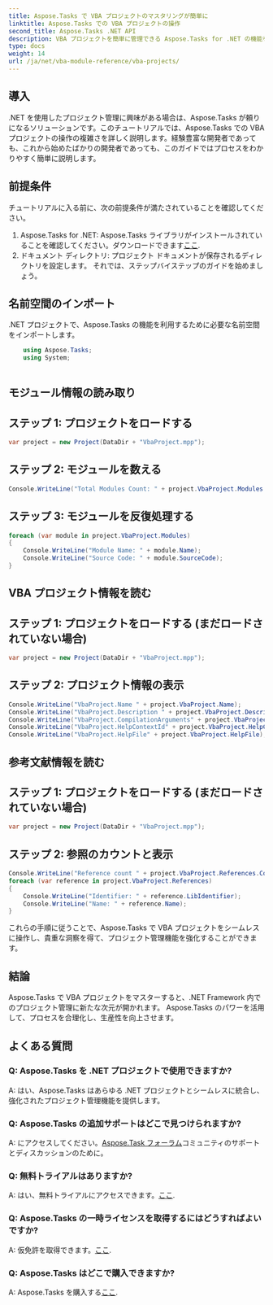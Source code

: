 ```yaml
---
title: Aspose.Tasks で VBA プロジェクトのマスタリングが簡単に
linktitle: Aspose.Tasks での VBA プロジェクトの操作
second_title: Aspose.Tasks .NET API
description: VBA プロジェクトを簡単に管理できる Aspose.Tasks for .NET の機能を試してください。このステップバイステップのガイドを使用して、プロジェクト管理機能を強化します。
type: docs
weight: 14
url: /ja/net/vba-module-reference/vba-projects/
---
```

## 導入
.NET を使用したプロジェクト管理に興味がある場合は、Aspose.Tasks が頼りになるソリューションです。このチュートリアルでは、Aspose.Tasks での VBA プロジェクトの操作の複雑さを詳しく説明します。経験豊富な開発者であっても、これから始めたばかりの開発者であっても、このガイドではプロセスをわかりやすく簡単に説明します。
## 前提条件
チュートリアルに入る前に、次の前提条件が満たされていることを確認してください。
1.  Aspose.Tasks for .NET: Aspose.Tasks ライブラリがインストールされていることを確認してください。ダウンロードできます[ここ](https://releases.aspose.com/tasks/net/).
2. ドキュメント ディレクトリ: プロジェクト ドキュメントが保存されるディレクトリを設定します。
それでは、ステップバイステップのガイドを始めましょう。
## 名前空間のインポート
.NET プロジェクトで、Aspose.Tasks の機能を利用するために必要な名前空間をインポートします。
```csharp
    using Aspose.Tasks;
    using System;
    
```
## モジュール情報の読み取り
## ステップ 1: プロジェクトをロードする
```csharp
var project = new Project(DataDir + "VbaProject.mpp");
```
## ステップ 2: モジュールを数える
```csharp
Console.WriteLine("Total Modules Count: " + project.VbaProject.Modules.Count);
```
## ステップ 3: モジュールを反復処理する
```csharp
foreach (var module in project.VbaProject.Modules)
{
    Console.WriteLine("Module Name: " + module.Name);
    Console.WriteLine("Source Code: " + module.SourceCode);
}
```
## VBA プロジェクト情報を読む
## ステップ 1: プロジェクトをロードする (まだロードされていない場合)
```csharp
var project = new Project(DataDir + "VbaProject.mpp");
```
## ステップ 2: プロジェクト情報の表示
```csharp
Console.WriteLine("VbaProject.Name " + project.VbaProject.Name);
Console.WriteLine("VbaProject.Description " + project.VbaProject.Description);
Console.WriteLine("VbaProject.CompilationArguments" + project.VbaProject.CompilationArguments);
Console.WriteLine("VbaProject.HelpContextId" + project.VbaProject.HelpContextId);
Console.WriteLine("VbaProject.HelpFile" + project.VbaProject.HelpFile);
```
## 参考文献情報を読む
## ステップ 1: プロジェクトをロードする (まだロードされていない場合)
```csharp
var project = new Project(DataDir + "VbaProject.mpp");
```
## ステップ 2: 参照のカウントと表示
```csharp
Console.WriteLine("Reference count " + project.VbaProject.References.Count);
foreach (var reference in project.VbaProject.References)
{
    Console.WriteLine("Identifier: " + reference.LibIdentifier);
    Console.WriteLine("Name: " + reference.Name);
}
```
これらの手順に従うことで、Aspose.Tasks で VBA プロジェクトをシームレスに操作し、貴重な洞察を得て、プロジェクト管理機能を強化することができます。
## 結論
Aspose.Tasks で VBA プロジェクトをマスターすると、.NET Framework 内でのプロジェクト管理に新たな次元が開かれます。 Aspose.Tasks のパワーを活用して、プロセスを合理化し、生産性を向上させます。
## よくある質問
### Q: Aspose.Tasks を .NET プロジェクトで使用できますか?
A: はい、Aspose.Tasks はあらゆる .NET プロジェクトとシームレスに統合し、強化されたプロジェクト管理機能を提供します。
### Q: Aspose.Tasks の追加サポートはどこで見つけられますか?
 A: にアクセスしてください。[Aspose.Task フォーラム](https://forum.aspose.com/c/tasks/15)コミュニティのサポートとディスカッションのために。
### Q: 無料トライアルはありますか?
 A: はい、無料トライアルにアクセスできます。[ここ](https://releases.aspose.com/).
### Q: Aspose.Tasks の一時ライセンスを取得するにはどうすればよいですか?
 A: 仮免許を取得できます。[ここ](https://purchase.aspose.com/temporary-license/).
### Q: Aspose.Tasks はどこで購入できますか?
 A: Aspose.Tasks を購入する[ここ](https://purchase.aspose.com/buy).